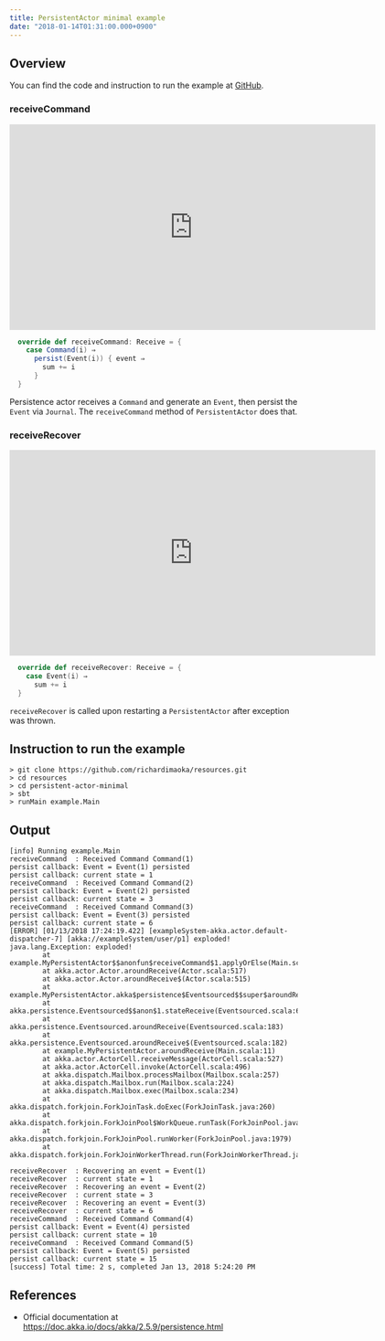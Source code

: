 ```yaml
---
title: PersistentActor minimal example
date: "2018-01-14T01:31:00.000+0900"
---
```


## Overview

You can find the code and instruction to run the example at [GitHub](https://github.com/richardimaoka/resources/tree/master/persistent-actor-minimal).

### receiveCommand

<p align="center">
  <iframe width="640" height="360" src="https://www.youtube.com/embed/Jt9xDvYMNMc" frameborder="0" allow="autoplay; encrypted-media" allowfullscreen></iframe>
</p>

```scala
  override def receiveCommand: Receive = {
    case Command(i) ⇒
      persist(Event(i)) { event ⇒
        sum += i
      }
  }
```

Persistence actor receives a `Command` and generate an `Event`, then persist the `Event` via `Journal`. The `receiveCommand` method of `PersistentActor` does that.

### receiveRecover

<p align="center">
  <iframe width="640" height="360" src="https://www.youtube.com/embed/xfsF0u0s3e4" frameborder="0" allow="autoplay; encrypted-media" allowfullscreen></iframe>
</p>

```scala
  override def receiveRecover: Receive = {
    case Event(i) ⇒
      sum += i
  }
```

`receiveRecover` is called upon restarting a `PersistentActor` after exception was thrown.

## Instruction to run the example
```plaintext
> git clone https://github.com/richardimaoka/resources.git
> cd resources
> cd persistent-actor-minimal
> sbt
> runMain example.Main
```

## Output 
```plaintext
[info] Running example.Main
receiveCommand  : Received Command Command(1)
persist callback: Event = Event(1) persisted
persist callback: current state = 1
receiveCommand  : Received Command Command(2)
persist callback: Event = Event(2) persisted
persist callback: current state = 3
receiveCommand  : Received Command Command(3)
persist callback: Event = Event(3) persisted
persist callback: current state = 6
[ERROR] [01/13/2018 17:24:19.422] [exampleSystem-akka.actor.default-dispatcher-7] [akka://exampleSystem/user/p1] exploded!
java.lang.Exception: exploded!
        at example.MyPersistentActor$$anonfun$receiveCommand$1.applyOrElse(Main.scala:37)
        at akka.actor.Actor.aroundReceive(Actor.scala:517)
        at akka.actor.Actor.aroundReceive$(Actor.scala:515)
        at example.MyPersistentActor.akka$persistence$Eventsourced$$super$aroundReceive(Main.scala:11)
        at akka.persistence.Eventsourced$$anon$1.stateReceive(Eventsourced.scala:663)
        at akka.persistence.Eventsourced.aroundReceive(Eventsourced.scala:183)
        at akka.persistence.Eventsourced.aroundReceive$(Eventsourced.scala:182)
        at example.MyPersistentActor.aroundReceive(Main.scala:11)
        at akka.actor.ActorCell.receiveMessage(ActorCell.scala:527)
        at akka.actor.ActorCell.invoke(ActorCell.scala:496)
        at akka.dispatch.Mailbox.processMailbox(Mailbox.scala:257)
        at akka.dispatch.Mailbox.run(Mailbox.scala:224)
        at akka.dispatch.Mailbox.exec(Mailbox.scala:234)
        at akka.dispatch.forkjoin.ForkJoinTask.doExec(ForkJoinTask.java:260)
        at akka.dispatch.forkjoin.ForkJoinPool$WorkQueue.runTask(ForkJoinPool.java:1339)
        at akka.dispatch.forkjoin.ForkJoinPool.runWorker(ForkJoinPool.java:1979)
        at akka.dispatch.forkjoin.ForkJoinWorkerThread.run(ForkJoinWorkerThread.java:107)

receiveRecover  : Recovering an event = Event(1)
receiveRecover  : current state = 1
receiveRecover  : Recovering an event = Event(2)
receiveRecover  : current state = 3
receiveRecover  : Recovering an event = Event(3)
receiveRecover  : current state = 6
receiveCommand  : Received Command Command(4)
persist callback: Event = Event(4) persisted
persist callback: current state = 10
receiveCommand  : Received Command Command(5)
persist callback: Event = Event(5) persisted
persist callback: current state = 15
[success] Total time: 2 s, completed Jan 13, 2018 5:24:20 PM
```

## References 

- Official documentation at https://doc.akka.io/docs/akka/2.5.9/persistence.html
